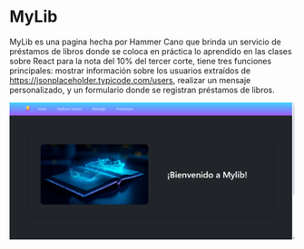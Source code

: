 # MyLib
MyLib es una pagina hecha por Hammer Cano que brinda un servicio de préstamos de libros donde se coloca en práctica lo aprendido en las clases sobre React para la nota del 10% del tercer corte, tiene tres funciones principales: mostrar información sobre los usuarios extraídos de https://jsonplaceholder.typicode.com/users, realizar un mensaje personalizado, y un formulario donde se registran préstamos de libros.

![alt text](image.png)